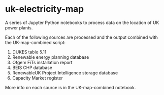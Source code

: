 # uk-electricity-map

A series of Jupyter Python notebooks to process data on the location of UK power plants.

Each of the following sources are processed and the output combined with the UK-map-combined script:

1. DUKES table 5.11
2. Renewable energy planning database
3. Ofgem FiTs installation report
4. BEIS CHP database
5. RenewableUK Project Intelligence storage database
6. Capacity Market register

More info on each source is in the UK-map-combined notebook.
